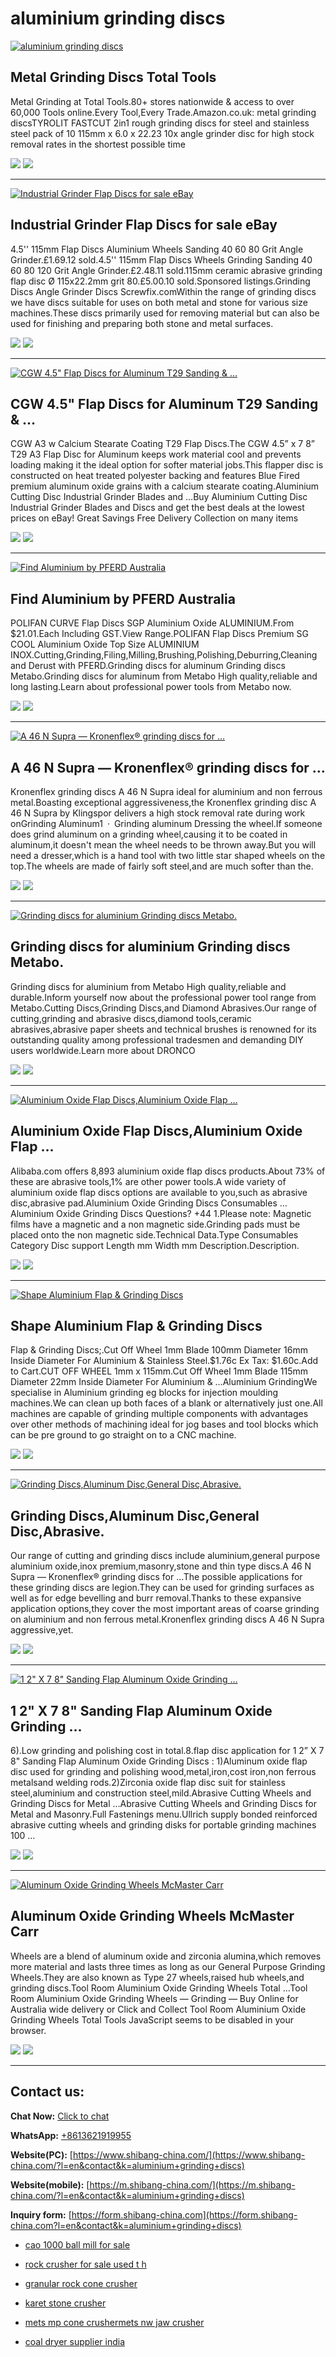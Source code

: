 # aluminium grinding discs

<a href="https://swt.shibang-china.com/?l=en&img&k=aluminium+grinding+discs" target="_blank">![aluminium grinding discs](http://static.shibang-china.com/all-800x300/755.jpg)</a>

## Metal Grinding Discs Total Tools
Metal Grinding at Total Tools.80+ stores nationwide &amp; access to over 60,000 Tools online.Every Tool,Every Trade.Amazon.co.uk: metal grinding discsTYROLIT FASTCUT 2in1 rough grinding discs for steel and stainless steel pack of 10 115mm x 6.0 x 22.23 10x angle grinder disc for high stock removal rates in the shortest possible time


<a href="https://whatsapp.shibangsoft.com/WhatsApp.php" target="_blank" title="WhatsApp">![](http://static.shibang-china.com/icon/whatsapp.png)</a> <a href="https://swt.shibang-china.com/?l=en&icon&k=aluminium+grinding+discs" target="_blank">![](http://static.shibang-china.com/icon/chat-en.png)</a>

---

<a href="https://swt.shibang-china.com/?l=en&img&k=aluminium+grinding+discs" target="_blank">![Industrial Grinder Flap Discs for sale eBay](http://static.shibang-china.com/all-800x300/859.jpg)</a>

## Industrial Grinder Flap Discs for sale eBay
4.5'' 115mm Flap Discs Aluminium Wheels Sanding 40 60 80 Grit Angle Grinder.&#163;1.69.12 sold.4.5'' 115mm Flap Discs Wheels Grinding Sanding 40 60 80 120 Grit Angle Grinder.&#163;2.48.11 sold.115mm ceramic abrasive grinding flap disc &#216; 115x22.2mm grit 80.&#163;5.00.10 sold.Sponsored listings.Grinding Discs Angle Grinder Discs Screwfix.comWithin the range of grinding discs we have discs suitable for uses on both metal and stone for various size machines.These discs primarily used for removing material but can also be used for finishing and preparing both stone and metal surfaces.


<a href="https://whatsapp.shibangsoft.com/WhatsApp.php" target="_blank" title="WhatsApp">![](http://static.shibang-china.com/icon/whatsapp.png)</a> <a href="https://swt.shibang-china.com/?l=en&icon&k=aluminium+grinding+discs" target="_blank">![](http://static.shibang-china.com/icon/chat-en.png)</a>

---

<a href="https://swt.shibang-china.com/?l=en&img&k=aluminium+grinding+discs" target="_blank">![CGW 4.5&quot; Flap Discs for Aluminum T29 Sanding &amp; …](http://static.shibang-china.com/all-800x300/533.jpg)</a>

## CGW 4.5&quot; Flap Discs for Aluminum T29 Sanding &amp; …
CGW A3 w Calcium Stearate Coating T29 Flap Discs.The CGW 4.5” x 7 8” T29 A3 Flap Disc for Aluminum keeps work material cool and prevents loading making it the ideal option for softer material jobs.This flapper disc is constructed on heat treated polyester backing and features Blue Fired premium aluminum oxide grains with a calcium stearate coating.Aluminium Cutting Disc Industrial Grinder Blades and …Buy Aluminium Cutting Disc Industrial Grinder Blades and Discs and get the best deals at the lowest prices on eBay! Great Savings Free Delivery Collection on many items


<a href="https://whatsapp.shibangsoft.com/WhatsApp.php" target="_blank" title="WhatsApp">![](http://static.shibang-china.com/icon/whatsapp.png)</a> <a href="https://swt.shibang-china.com/?l=en&icon&k=aluminium+grinding+discs" target="_blank">![](http://static.shibang-china.com/icon/chat-en.png)</a>

---

<a href="https://swt.shibang-china.com/?l=en&img&k=aluminium+grinding+discs" target="_blank">![Find Aluminium by PFERD Australia](http://static.shibang-china.com/all-800x300/505.jpg)</a>

## Find Aluminium by PFERD Australia
POLIFAN CURVE Flap Discs SGP Aluminium Oxide ALUMINIUM.From $21.01.Each Including GST.View Range.POLIFAN Flap Discs Premium SG COOL Aluminium Oxide Top Size ALUMINIUM INOX.Cutting,Grinding,Filing,Milling,Brushing,Polishing,Deburring,Cleaning and Derust with PFERD.Grinding discs for aluminum Grinding discs Metabo.Grinding discs for aluminum from Metabo High quality,reliable and long lasting.Learn about professional power tools from Metabo now.


<a href="https://whatsapp.shibangsoft.com/WhatsApp.php" target="_blank" title="WhatsApp">![](http://static.shibang-china.com/icon/whatsapp.png)</a> <a href="https://swt.shibang-china.com/?l=en&icon&k=aluminium+grinding+discs" target="_blank">![](http://static.shibang-china.com/icon/chat-en.png)</a>

---

<a href="https://swt.shibang-china.com/?l=en&img&k=aluminium+grinding+discs" target="_blank">![A 46 N Supra — Kronenflex&#174; grinding discs for …](http://static.shibang-china.com/all-800x300/1432.jpg)</a>

## A 46 N Supra — Kronenflex&#174; grinding discs for …
Kronenflex grinding discs A 46 N Supra ideal for aluminium and non ferrous metal.Boasting exceptional aggressiveness,the Kronenflex grinding disc A 46 N Supra by Klingspor delivers a high stock removal rate during work onGrinding Aluminum1&ensp;&#0183;&ensp;Grinding aluminum Dressing the wheel.If someone does grind aluminum on a grinding wheel,causing it to be coated in aluminum,it doesn't mean the wheel needs to be thrown away.But you will need a dresser,which is a hand tool with two little star shaped wheels on the top.The wheels are made of fairly soft steel,and are much softer than the.


<a href="https://whatsapp.shibangsoft.com/WhatsApp.php" target="_blank" title="WhatsApp">![](http://static.shibang-china.com/icon/whatsapp.png)</a> <a href="https://swt.shibang-china.com/?l=en&icon&k=aluminium+grinding+discs" target="_blank">![](http://static.shibang-china.com/icon/chat-en.png)</a>

---

<a href="https://swt.shibang-china.com/?l=en&img&k=aluminium+grinding+discs" target="_blank">![Grinding discs for aluminium Grinding discs Metabo.](http://static.shibang-china.com/all-800x300/118.jpg)</a>

## Grinding discs for aluminium Grinding discs Metabo.
Grinding discs for aluminium from Metabo High quality,reliable and durable.Inform yourself now about the professional power tool range from Metabo.Cutting Discs,Grinding Discs,and Diamond Abrasives.Our range of cutting,grinding and abrasive discs,diamond tools,ceramic abrasives,abrasive paper sheets and technical brushes is renowned for its outstanding quality among professional tradesmen and demanding DIY users worldwide.Learn more about DRONCO


<a href="https://whatsapp.shibangsoft.com/WhatsApp.php" target="_blank" title="WhatsApp">![](http://static.shibang-china.com/icon/whatsapp.png)</a> <a href="https://swt.shibang-china.com/?l=en&icon&k=aluminium+grinding+discs" target="_blank">![](http://static.shibang-china.com/icon/chat-en.png)</a>

---

<a href="https://swt.shibang-china.com/?l=en&img&k=aluminium+grinding+discs" target="_blank">![Aluminium Oxide Flap Discs,Aluminium Oxide Flap …](http://static.shibang-china.com/all-800x300/785.jpg)</a>

## Aluminium Oxide Flap Discs,Aluminium Oxide Flap …
Alibaba.com offers 8,893 aluminium oxide flap discs products.About 73% of these are abrasive tools,1% are other power tools.A wide variety of aluminium oxide flap discs options are available to you,such as abrasive disc,abrasive pad.Aluminium Oxide Grinding Discs Consumables …Aluminium Oxide Grinding Discs Questions? +44 1.Please note: Magnetic films have a magnetic and a non magnetic side.Grinding pads must be placed onto the non magnetic side.Technical Data.Type Consumables Category Disc support Length mm Width mm Description.Description.


<a href="https://whatsapp.shibangsoft.com/WhatsApp.php" target="_blank" title="WhatsApp">![](http://static.shibang-china.com/icon/whatsapp.png)</a> <a href="https://swt.shibang-china.com/?l=en&icon&k=aluminium+grinding+discs" target="_blank">![](http://static.shibang-china.com/icon/chat-en.png)</a>

---

<a href="https://swt.shibang-china.com/?l=en&img&k=aluminium+grinding+discs" target="_blank">![Shape Aluminium Flap &amp; Grinding Discs](http://static.shibang-china.com/all-800x300/1415.jpg)</a>

## Shape Aluminium Flap &amp; Grinding Discs
Flap &amp; Grinding Discs;.Cut Off Wheel 1mm Blade 100mm Diameter 16mm Inside Diameter For Aluminium &amp; Stainless Steel.$1.76c Ex Tax: $1.60c.Add to Cart.CUT OFF WHEEL 1mm x 115mm.Cut Off Wheel 1mm Blade 115mm Diameter 22mm Inside Diameter For Aluminium &amp; …Aluminium GrindingWe specialise in Aluminium grinding eg blocks for injection moulding machines.We can clean up both faces of a blank or alternatively just one.All machines are capable of grinding multiple components with advantages over other methods of machining ideal for jog bases and tool blocks which can be pre ground to go straight on to a CNC machine.


<a href="https://whatsapp.shibangsoft.com/WhatsApp.php" target="_blank" title="WhatsApp">![](http://static.shibang-china.com/icon/whatsapp.png)</a> <a href="https://swt.shibang-china.com/?l=en&icon&k=aluminium+grinding+discs" target="_blank">![](http://static.shibang-china.com/icon/chat-en.png)</a>

---

<a href="https://swt.shibang-china.com/?l=en&img&k=aluminium+grinding+discs" target="_blank">![Grinding Discs,Aluminum Disc,General Disc,Abrasive.](http://static.shibang-china.com/all-800x300/294.jpg)</a>

## Grinding Discs,Aluminum Disc,General Disc,Abrasive.
Our range of cutting and grinding discs include aluminium,general purpose aluminium oxide,inox premium,masonry,stone and thin type discs.A 46 N Supra — Kronenflex&#174; grinding discs for …The possible applications for these grinding discs are legion.They can be used for grinding surfaces as well as for edge bevelling and burr removal.Thanks to these expansive application options,they cover the most important areas of coarse grinding on aluminium and non ferrous metal.Kronenflex grinding discs A 46 N Supra aggressive,yet.


<a href="https://whatsapp.shibangsoft.com/WhatsApp.php" target="_blank" title="WhatsApp">![](http://static.shibang-china.com/icon/whatsapp.png)</a> <a href="https://swt.shibang-china.com/?l=en&icon&k=aluminium+grinding+discs" target="_blank">![](http://static.shibang-china.com/icon/chat-en.png)</a>

---

<a href="https://swt.shibang-china.com/?l=en&img&k=aluminium+grinding+discs" target="_blank">![1 2&quot; X 7 8&quot; Sanding Flap Aluminum Oxide Grinding …](http://static.shibang-china.com/all-800x300/1522.jpg)</a>

## 1 2&quot; X 7 8&quot; Sanding Flap Aluminum Oxide Grinding …
6).Low grinding and polishing cost in total.8.flap disc application for 1 2” X 7 8&quot; Sanding Flap Aluminum Oxide Grinding Discs : 1)Aluminum oxide flap disc used for grinding and polishing wood,metal,iron,cost iron,non ferrous metalsand welding rods.2)Zirconia oxide flap disc suit for stainless steel,aluminium and construction steel,mild.Abrasive Cutting Wheels and Grinding Discs for Metal …Abrasive Cutting Wheels and Grinding Discs for Metal and Masonry.Full Fastenings menu.Ullrich supply bonded reinforced abrasive cutting wheels and grinding disks for portable grinding machines 100 …


<a href="https://whatsapp.shibangsoft.com/WhatsApp.php" target="_blank" title="WhatsApp">![](http://static.shibang-china.com/icon/whatsapp.png)</a> <a href="https://swt.shibang-china.com/?l=en&icon&k=aluminium+grinding+discs" target="_blank">![](http://static.shibang-china.com/icon/chat-en.png)</a>

---

<a href="https://swt.shibang-china.com/?l=en&img&k=aluminium+grinding+discs" target="_blank">![Aluminum Oxide Grinding Wheels McMaster Carr](http://static.shibang-china.com/all-800x300/858.jpg)</a>

## Aluminum Oxide Grinding Wheels McMaster Carr
Wheels are a blend of aluminum oxide and zirconia alumina,which removes more material and lasts three times as long as our General Purpose Grinding Wheels.They are also known as Type 27 wheels,raised hub wheels,and grinding discs.Tool Room Aluminium Oxide Grinding Wheels Total …Tool Room Aluminium Oxide Grinding Wheels — Grinding — Buy Online for Australia wide delivery or Click and Collect Tool Room Aluminium Oxide Grinding Wheels Total Tools JavaScript seems to be disabled in your browser.


<a href="https://whatsapp.shibangsoft.com/WhatsApp.php" target="_blank" title="WhatsApp">![](http://static.shibang-china.com/icon/whatsapp.png)</a> <a href="https://swt.shibang-china.com/?l=en&icon&k=aluminium+grinding+discs" target="_blank">![](http://static.shibang-china.com/icon/chat-en.png)</a>

---
## Contact us:

**Chat Now:** [Click to chat](https://swt.shibang-china.com?l=en&contact&k=aluminium+grinding+discs)

**WhatsApp:**  [+8613621919955](https://whatsapp.shibangsoft.com/WhatsApp.php)

**Website(PC):** [https://www.shibang-china.com/](https://www.shibang-china.com/?l=en&contact&k=aluminium+grinding+discs)

**Website(mobile):** [https://m.shibang-china.com/](https://m.shibang-china.com/?l=en&contact&k=aluminium+grinding+discs)

**Inquiry form:** [https://form.shibang-china.com](https://form.shibang-china.com?l=en&contact&k=aluminium+grinding+discs)

* [cao 1000 ball mill for sale](../144/cao%201000%20ball%20mill%20for%20sale.md)

* [rock crusher for sale used t h](../146/rock%20crusher%20for%20sale%20used%20t%20h.md)

* [granular rock cone crusher](../144/granular%20rock%20cone%20crusher.md)

* [karet stone crusher](../144/karet%20stone%20crusher.md)

* [mets mp cone crushermets nw jaw crusher](../147/mets%20mp%20cone%20crushermets%20nw%20jaw%20crusher.md)

* [coal dryer supplier india](../150/coal%20dryer%20supplier%20india.md)